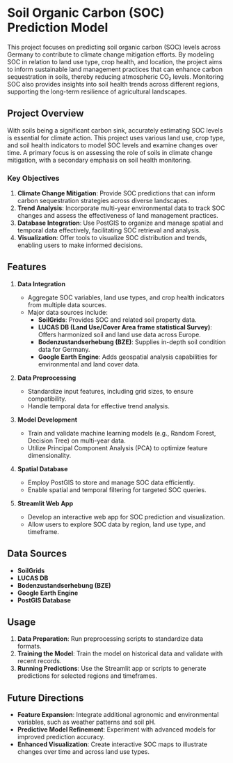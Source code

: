 # Soil Organic Carbon (SOC) Prediction Model

This project focuses on predicting soil organic carbon (SOC) levels across Germany to contribute to climate change mitigation efforts. By modeling SOC in relation to land use type, crop health, and location, the project aims to inform sustainable land management practices that can enhance carbon sequestration in soils, thereby reducing atmospheric CO₂ levels. Monitoring SOC also provides insights into soil health trends across different regions, supporting the long-term resilience of agricultural landscapes.

## Project Overview

With soils being a significant carbon sink, accurately estimating SOC levels is essential for climate action. This project uses various land use, crop type, and soil health indicators to model SOC levels and examine changes over time. A primary focus is on assessing the role of soils in climate change mitigation, with a secondary emphasis on soil health monitoring.

### Key Objectives

1. **Climate Change Mitigation**: Provide SOC predictions that can inform carbon sequestration strategies across diverse landscapes.
2. **Trend Analysis**: Incorporate multi-year environmental data to track SOC changes and assess the effectiveness of land management practices.
3. **Database Integration**: Use PostGIS to organize and manage spatial and temporal data effectively, facilitating SOC retrieval and analysis.
4. **Visualization**: Offer tools to visualize SOC distribution and trends, enabling users to make informed decisions.

## Features

1. **Data Integration**  
   - Aggregate SOC variables, land use types, and crop health indicators from multiple data sources.
   - Major data sources include:
     - **SoilGrids**: Provides SOC and related soil property data.
     - **LUCAS DB (Land Use/Cover Area frame statistical Survey)**: Offers harmonized soil and land use data across Europe.
     - **Bodenzustandserhebung (BZE)**: Supplies in-depth soil condition data for Germany.
     - **Google Earth Engine**: Adds geospatial analysis capabilities for environmental and land cover data.

2. **Data Preprocessing**  
   - Standardize input features, including grid sizes, to ensure compatibility.
   - Handle temporal data for effective trend analysis.

3. **Model Development**  
   - Train and validate machine learning models (e.g., Random Forest, Decision Tree) on multi-year data.
   - Utilize Principal Component Analysis (PCA) to optimize feature dimensionality.

4. **Spatial Database**  
   - Employ PostGIS to store and manage SOC data efficiently.
   - Enable spatial and temporal filtering for targeted SOC queries.

5. **Streamlit Web App**  
   - Develop an interactive web app for SOC prediction and visualization.
   - Allow users to explore SOC data by region, land use type, and timeframe.

## Data Sources

- **SoilGrids**
- **LUCAS DB**
- **Bodenzustandserhebung (BZE)**
- **Google Earth Engine**
- **PostGIS Database**

## Usage

1. **Data Preparation**: Run preprocessing scripts to standardize data formats.
2. **Training the Model**: Train the model on historical data and validate with recent records.
3. **Running Predictions**: Use the Streamlit app or scripts to generate predictions for selected regions and timeframes.

## Future Directions

- **Feature Expansion**: Integrate additional agronomic and environmental variables, such as weather patterns and soil pH.
- **Predictive Model Refinement**: Experiment with advanced models for improved prediction accuracy.
- **Enhanced Visualization**: Create interactive SOC maps to illustrate changes over time and across land use types.
